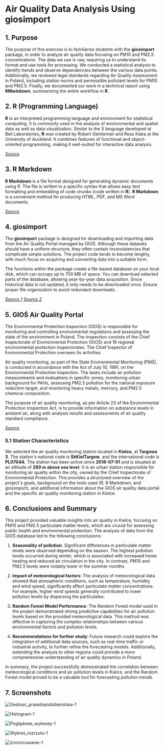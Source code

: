 # Air Quality Data Analysis Using giosimport

## 1. Purpose

The purpose of this exercise is to familiarize students with the **giosimport** package, in order to analyze air quality data focusing on PM10 and PM2.5 concentrations. The data we use is raw, requiring us to understand its format and use tools for processing. We conducted a statistical analysis to identify trends and observe dependencies between the various data points. Additionally, we reviewed legal standards regarding Air Quality Assessment in Poland, including station norms and permissible pollutant levels for PM10 and PM2.5. Finally, we documented our work in a technical report using **RMarkdown**, summarizing the entire workflow in **R**.

## 2. R (Programming Language)

**R** is an interpreted programming language and environment for statistical computing. It is commonly used in the analysis of environmental and spatial data as well as data visualization. Similar to the S language developed at Bell Laboratories, **R** was created by Robert Gentleman and Ross Ihaka at the University of Auckland. It combines features of functional and object-oriented programming, making it well-suited for interactive data analysis.

*[Source](https://pl.wikipedia.org/wiki/R_(język_programowania))*

## 3. R Markdown

**R Markdown** is a file format designed for generating dynamic documents using R. The file is written in a specific syntax that allows easy text formatting and embedding of code chunks (code written in **R**). **R Markdown** is a convenient method for producing HTML, PDF, and MS Word documents.

*[Source](https://rmarkdown.rstudio.com/articles_intro.html)*

## 4. giosimport

The **giosimport** package is designed for downloading and importing data from the Air Quality Portal managed by GIOŚ. Although these datasets should have a uniform structure, they often contain inconsistencies that complicate simple solutions. The project code tends to become lengthy, with much focus on acquiring and converting data into a suitable form.

The functions within the package create a file-based database on your local disk, which can occupy up to 700 MB of space. You can download selected parts of the database, allowing year-by-year data acquisition. Since historical data is not updated, it only needs to be downloaded once. Ensure proper file organization to avoid redundant downloads.

*[Source 1](https://rpubs.com/rzeszut/giosimport)*
*[Source 2](https://github.com/mrzeszut)*

## 5. GIOŚ Air Quality Portal

The Environmental Protection Inspection (GIOŚ) is responsible for monitoring and controlling environmental regulations and assessing the state of the environment in Poland. The Inspection consists of the Chief Inspectorate of Environmental Protection (GIOŚ) and 16 regional environmental protection inspectorates. The Chief Inspector of Environmental Protection oversees its activities.

Air quality monitoring, as part of the State Environmental Monitoring (PMŚ), is conducted in accordance with the Act of July 10, 1991, on the Environmental Protection Inspection. The tasks include air pollution measurements and evaluations in specific zones, monitoring urban background for PAHs, assessing PM2.5 pollution for the national exposure reduction target, and monitoring heavy metals, mercury, and PM2.5 chemical composition.

The purpose of air quality monitoring, as per Article 23 of the Environmental Protection Inspection Act, is to provide information on substance levels in ambient air, along with analysis results and assessments of air quality standard compliance.

*[Source](https://powietrze.gios.gov.pl/pjp/content/about_us)*

### 5.1 Station Characteristics

We selected the air quality monitoring station located in **Kielce**, at **Targowa 3**. The station's national code is **SkKielTargow**, and the international code is **PL0704A**. The station has been active since **2018-07-01** and is situated at an altitude of **269 m above sea level**. It is an urban station responsible for monitoring air quality within the city, owned by the Chief Inspectorate of Environmental Protection. This provides a structured overview of the project's goals, background on the tools used (R, R Markdown, and giosimport), and additional information about the GIOŚ air quality data portal and the specific air quality monitoring station in Kielce.

## 6. Conclusions and Summary

This project provided valuable insights into air quality in Kielce, focusing on PM10 and PM2.5 particulate matter levels, which are crucial for assessing public health and environmental protection. The analysis of data from the GIOŚ database led to the following conclusions:

1. **Seasonality of pollution**: Significant differences in particulate matter levels were observed depending on the season. The highest pollution levels occurred during winter, which is associated with increased home heating and reduced air circulation in the city. In contrast, PM10 and PM2.5 levels were notably lower in the summer months.

2. **Impact of meteorological factors**: The analysis of meteorological data showed that atmospheric conditions, such as temperature, humidity, and wind speed, significantly affect particulate matter concentrations. For example, higher wind speeds generally contributed to lower pollution levels by dispersing the particulates.

3. **Random Forest Model Performance**: The Random Forest model used in the project demonstrated strong predictive capabilities for air pollution levels based on the provided meteorological data. This method was effective in capturing the complex relationships between various environmental factors and pollution levels.

4. **Recommendations for further study**: Future research could explore the integration of additional data sources, such as real-time traffic or industrial activity, to further refine the forecasting models. Additionally, extending the analysis to other regions could provide a more comprehensive understanding of air quality dynamics in Poland.

In summary, the project successfully demonstrated the correlation between meteorological conditions and air pollution levels in Kielce, and the Random Forest model proved to be a valuable tool for forecasting pollution trends.

## 7. Screenshots

![Gestosc_prawdopodobienstwa-1](https://github.com/user-attachments/assets/1f2eca8a-47df-4cbd-822d-6470246d8d05)

![Histogram-1](https://github.com/user-attachments/assets/fe562311-cc01-48eb-a9b6-65ba537639ca)

![Poglądowe_wykesey-1](https://github.com/user-attachments/assets/9d5a02cd-4969-481c-8e5d-bcf73853aea3)

![Wykres_rozrzutu-1](https://github.com/user-attachments/assets/d9421cab-c1b7-44a9-8af2-9b38dd505fb6)

![zroznicowanie-1](https://github.com/user-attachments/assets/a1b52283-d273-4467-8298-033fbee658ee)




